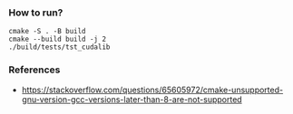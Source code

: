 ### How to run?
```
cmake -S . -B build
cmake --build build -j 2
./build/tests/tst_cudalib 
```

### References
- https://stackoverflow.com/questions/65605972/cmake-unsupported-gnu-version-gcc-versions-later-than-8-are-not-supported